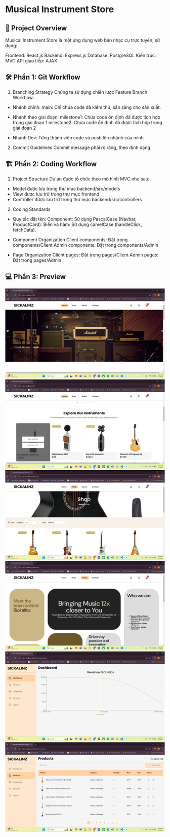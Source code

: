 # Musical Instrument Store
## 🚀 Project Overview
Musical Instrument Store là một ứng dụng web bán nhạc cụ trực tuyến, sử dụng:

Frontend: React.js
Backend: Express.js
Database: PostgreSQL
Kiến trúc: MVC
API giao tiếp: AJAX
## 🛠️ Phần 1: Git Workflow
1. Branching Strategy
Chúng ta sử dụng chiến lược Feature Branch Workflow:

- Nhánh chính:
main: Chỉ chứa code đã kiểm thử, sẵn sàng cho sản xuất.

- Nhánh theo giai đoạn:
milestone1: Chứa code ổn định đã được tích hợp trong giai đoạn 1
milestone2: Chứa code ổn định đã được tích hợp trong giai đoạn 2

- Nhánh Dev:
Từng thành viên code và push lên nhánh của mình


2. Commit Guidelines
Commit message phải rõ ràng, theo định dạng

## 🏗️ Phần 2: Coding Workflow
1. Project Structure
Dự án được tổ chức theo mô hình MVC như sau:
- Model được lưu trong thư mục backend/src/models
- View được lưu trữ trong thư mục frontend
- Controller được lưu trữ trong  thư mực backend/src/controllers

2. Coding Standards
- Quy tắc đặt tên:
Component: Sử dụng PascalCase (Navbar, ProductCard).
Biến và hàm: Sử dụng camelCase (handleClick, fetchData).

- Component Organization
Client components: Đặt trong components/Client
Admin components: Đặt trong components/Admin

- Page Organization
Client pages: Đặt trong pages/Client
Admin pages: Đặt trong pages/Admin

## 💻 Phần 3: Preview
![Demo Screenshot](preview/home_01.png)
![Demo Screenshot](preview/home_02.png)
![Demo Screenshot](preview/shop.png)
![Demo Screenshot](preview/about.png)
![Demo Screenshot](preview/admin_dashboard.png)
![Demo Screenshot](preview/admin_products.png)